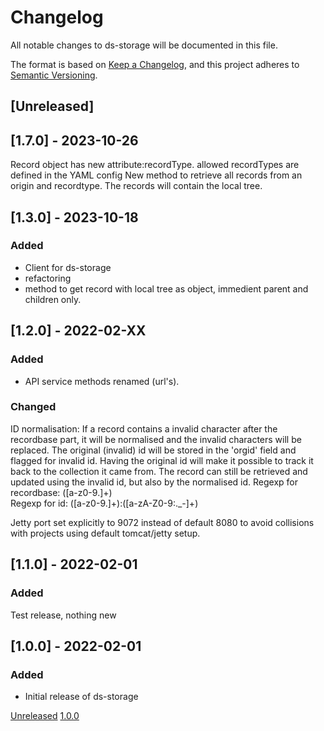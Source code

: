 # Changelog
All notable changes to ds-storage will be documented in this file.

The format is based on [Keep a Changelog](https://keepachangelog.com/en/1.0.0/),
and this project adheres to [Semantic Versioning](https://semver.org/spec/v2.0.0.html).

## [Unreleased]

## [1.7.0] - 2023-10-26
Record object has new attribute:recordType. allowed recordTypes  are defined in the YAML config
New method to retrieve all records from an origin and recordtype. The records will contain the local tree.

## [1.3.0] - 2023-10-18
### Added
- Client for ds-storage
- refactoring
- method to get record with local tree as object, immedient parent and children only. 


## [1.2.0] - 2022-02-XX
### Added
- API service methods renamed (url's).

### Changed
ID normalisation:
If a record contains a invalid character after the recordbase part, it will be normalised and the invalid characters will be replaced.
The original (invalid) id will be stored in the 'orgid' field and flagged for invalid id. Having the original id will make it possible
to track it back to the collection it came from. The record can still be retrieved and updated using the invalid id, but also by the normalised id.
Regexp for recordbase: ([a-z0-9.]+)       
Regexp for id: ([a-z0-9.]+):([a-zA-Z0-9:._-]+)

Jetty port set explicitly to 9072 instead of default 8080 to avoid collisions with projects using default tomcat/jetty setup.


## [1.1.0] - 2022-02-01
### Added
Test release, nothing new


## [1.0.0] - 2022-02-01
### Added

- Initial release of ds-storage


[Unreleased](https://github.com/kb-dk/ds-storage/compare/v1.0.0...HEAD)
[1.0.0](https://github.com/kb-dk/ds-storage/releases/tag/v1.0.0)
